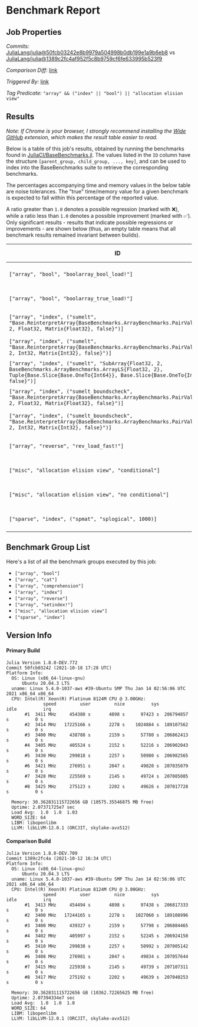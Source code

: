 # Benchmark Report

## Job Properties

*Commits:* [JuliaLang/julia@50fcb03242e8b9979a504998b0db199e1a9b6eb8](https://github.com/JuliaLang/julia/commit/50fcb03242e8b9979a504998b0db199e1a9b6eb8) vs [JuliaLang/julia@1389c2fc4af952f5c8b9759cf6fe633995b523f9](https://github.com/JuliaLang/julia/commit/1389c2fc4af952f5c8b9759cf6fe633995b523f9)

*Comparison Diff:* [link](https://github.com/JuliaLang/julia/compare/1389c2fc4af952f5c8b9759cf6fe633995b523f9..50fcb03242e8b9979a504998b0db199e1a9b6eb8)

*Triggered By:* [link](https://github.com/JuliaLang/julia/commit/50fcb03242e8b9979a504998b0db199e1a9b6eb8#commitcomment-58400089)

*Tag Predicate:* `"array" && ("index" || "bool") || "allocation elision view"`

## Results

*Note: If Chrome is your browser, I strongly recommend installing the [Wide GitHub](https://chrome.google.com/webstore/detail/wide-github/kaalofacklcidaampbokdplbklpeldpj?hl=en)
extension, which makes the result table easier to read.*

Below is a table of this job's results, obtained by running the benchmarks found in
[JuliaCI/BaseBenchmarks.jl](https://github.com/JuliaCI/BaseBenchmarks.jl). The values
listed in the `ID` column have the structure `[parent_group, child_group, ..., key]`,
and can be used to index into the BaseBenchmarks suite to retrieve the corresponding
benchmarks.

The percentages accompanying time and memory values in the below table are noise tolerances. The "true"
time/memory value for a given benchmark is expected to fall within this percentage of the reported value.

A ratio greater than `1.0` denotes a possible regression (marked with :x:), while a ratio less
than `1.0` denotes a possible improvement (marked with :white_check_mark:). Only significant results - results
that indicate possible regressions or improvements - are shown below (thus, an empty table means that all
benchmark results remained invariant between builds).

| ID | time ratio | memory ratio |
|----|------------|--------------|
| `["array", "bool", "boolarray_bool_load!"]` | 0.56 (5%) :white_check_mark: | 1.00 (1%)  |
| `["array", "bool", "boolarray_true_load!"]` | 0.02 (5%) :white_check_mark: | 1.00 (1%)  |
| `["array", "index", ("sumelt", "Base.ReinterpretArray{BaseBenchmarks.ArrayBenchmarks.PairVals{Float32}, 2, Float32, Matrix{Float32}, false}")]` | 2.60 (50%) :x: | 1.00 (1%)  |
| `["array", "index", ("sumelt", "Base.ReinterpretArray{BaseBenchmarks.ArrayBenchmarks.PairVals{Int32}, 2, Int32, Matrix{Int32}, false}")]` | 3.06 (50%) :x: | 1.00 (1%)  |
| `["array", "index", ("sumelt", "SubArray{Float32, 2, BaseBenchmarks.ArrayBenchmarks.ArrayLS{Float32, 2}, Tuple{Base.Slice{Base.OneTo{Int64}}, Base.Slice{Base.OneTo{Int64}}}, false}")]` | 1.73 (50%) :x: | 1.00 (1%)  |
| `["array", "index", ("sumelt_boundscheck", "Base.ReinterpretArray{BaseBenchmarks.ArrayBenchmarks.PairVals{Float32}, 2, Float32, Matrix{Float32}, false}")]` | 5.39 (50%) :x: | 1.00 (1%)  |
| `["array", "index", ("sumelt_boundscheck", "Base.ReinterpretArray{BaseBenchmarks.ArrayBenchmarks.PairVals{Int32}, 2, Int32, Matrix{Int32}, false}")]` | 2.40 (50%) :x: | 1.00 (1%)  |
| `["array", "reverse", "rev_load_fast!"]` | 0.90 (5%) :white_check_mark: | 1.00 (1%)  |
| `["misc", "allocation elision view", "conditional"]` | 2.23 (5%) :x: | 1.00 (1%)  |
| `["misc", "allocation elision view", "no conditional"]` | 0.48 (5%) :white_check_mark: | 1.00 (1%)  |
| `["sparse", "index", ("spmat", "splogical", 1000)]` | 0.70 (30%) :white_check_mark: | 1.00 (1%)  |

## Benchmark Group List

Here's a list of all the benchmark groups executed by this job:

- `["array", "bool"]`
- `["array", "cat"]`
- `["array", "comprehension"]`
- `["array", "index"]`
- `["array", "reverse"]`
- `["array", "setindex!"]`
- `["misc", "allocation elision view"]`
- `["sparse", "index"]`

## Version Info

#### Primary Build

```
Julia Version 1.8.0-DEV.772
Commit 50fcb03242 (2021-10-18 17:28 UTC)
Platform Info:
  OS: Linux (x86_64-linux-gnu)
      Ubuntu 20.04.3 LTS
  uname: Linux 5.4.0-1037-aws #39-Ubuntu SMP Thu Jan 14 02:56:06 UTC 2021 x86_64 x86_64
  CPU: Intel(R) Xeon(R) Platinum 8124M CPU @ 3.00GHz: 
              speed         user         nice          sys         idle          irq
       #1  3411 MHz     454380 s       4898 s      97423 s  206794857 s          0 s
       #2  3414 MHz   17225166 s       2278 s    1024884 s  189107562 s          0 s
       #3  3400 MHz     438788 s       2159 s      57780 s  206862413 s          0 s
       #4  3405 MHz     405524 s       2152 s      52216 s  206902043 s          0 s
       #5  3430 MHz     299818 s       2257 s      50980 s  206982565 s          0 s
       #6  3421 MHz     276951 s       2047 s      49820 s  207035079 s          0 s
       #7  3428 MHz     225569 s       2145 s      49724 s  207085085 s          0 s
       #8  3425 MHz     275123 s       2202 s      49626 s  207017728 s          0 s
       
  Memory: 30.362831115722656 GB (10575.35546875 MB free)
  Uptime: 2.07371725e7 sec
  Load Avg:  1.0  1.0  1.03
  WORD_SIZE: 64
  LIBM: libopenlibm
  LLVM: libLLVM-12.0.1 (ORCJIT, skylake-avx512)

```

#### Comparison Build

```
Julia Version 1.8.0-DEV.709
Commit 1389c2fc4a (2021-10-12 16:34 UTC)
Platform Info:
  OS: Linux (x86_64-linux-gnu)
      Ubuntu 20.04.3 LTS
  uname: Linux 5.4.0-1037-aws #39-Ubuntu SMP Thu Jan 14 02:56:06 UTC 2021 x86_64 x86_64
  CPU: Intel(R) Xeon(R) Platinum 8124M CPU @ 3.00GHz: 
              speed         user         nice          sys         idle          irq
       #1  3413 MHz     454494 s       4898 s      97438 s  206817333 s          0 s
       #2  3400 MHz   17244165 s       2278 s    1027060 s  189108996 s          0 s
       #3  3400 MHz     439327 s       2159 s      57798 s  206884465 s          0 s
       #4  3402 MHz     405997 s       2152 s      52245 s  206924150 s          0 s
       #5  3410 MHz     299838 s       2257 s      50992 s  207005142 s          0 s
       #6  3408 MHz     276981 s       2047 s      49834 s  207057644 s          0 s
       #7  3415 MHz     225938 s       2145 s      49739 s  207107311 s          0 s
       #8  3417 MHz     275192 s       2202 s      49639 s  207040253 s          0 s
       
  Memory: 30.362831115722656 GB (10362.72265625 MB free)
  Uptime: 2.07394334e7 sec
  Load Avg:  1.0  1.0  1.0
  WORD_SIZE: 64
  LIBM: libopenlibm
  LLVM: libLLVM-12.0.1 (ORCJIT, skylake-avx512)

```
